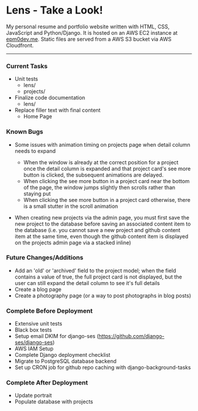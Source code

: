 # Lens - Take a Look!

My personal resume and portfolio website written with HTML, CSS, JavaScript and Python/Django. It is hosted on an AWS EC2 instance at [epm0dev.me](https://epm0dev.me). Static files are served from a AWS S3 bucket via AWS Cloudfront.

---

### Current Tasks
- Unit tests
    + lens/
    + projects/
- Finalize code documentation
    + lens/
- Replace filler text with final content
    + Home Page


### Known Bugs
- Some issues with animation timing on projects page when detail column needs to expand
    + When the window is already at the correct position for a project once the detail column is expanded and that project card's see more button is clicked, the subsequent animations are delayed.
    + When clicking the see more button in a project card near the bottom of the page, the window jumps slightly then scrolls rather than staying put
    + When clicking the see more button in a project card otherwise, there is a small stutter in the scroll animation

- When creating new projects via the admin page, you must first save the new project to the database before saving an associated content item to the database (i.e. you cannot save a new project and github content item at the same time, even though the github content item is displayed on the projects admin page via a stacked inline)


### Future Changes/Additions
- Add an 'old' or 'archived' field to the project model; when the field contains a value of true, the full project card is not displayed, but the user can still expand the detail column to see it's full details
- Create a blog page
- Create a photography page (or a way to post photographs in blog posts)


### Complete Before Deployment
- Extensive unit tests
- Black box tests
- Setup email DKIM for django-ses (https://github.com/django-ses/django-ses)
- AWS IAM Setup
- Complete Django deployment checklist
- Migrate to PostgreSQL database backend
- Set up CRON job for github repo caching with django-background-tasks


### Complete After Deployment
- Update portrait
- Populate database with projects
